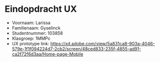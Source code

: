 # Eindopdracht UX

- Voornaam: Larissa
- Familienaam: Gyselinck
- Studentnummer: 103858
- Klasgroep: 1MMPc
- UX prototype link: https://xd.adobe.com/view/5a831ca8-903a-4046-579e-1f1f094224d7-2cb2/screen/48ced833-235f-4855-ad91-ca2f72f6d3aa/Home-page-Mobile 